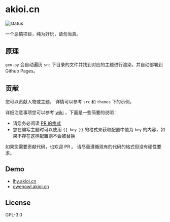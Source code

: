 # akioi.cn  
![status](https://travis-ci.org/akioi/dot-cn.svg?branch=master)

一个恶搞项目，纯为好玩，请勿当真。

## 原理

`gen.py` 会自动遍历 `src` 下目录的文件并找到对应的主题进行渲染，并自动部署到 Github Pages。

## 贡献

您可以贡献人物或主题，
详情可以参考 `src` 和 `themes` 下的示例。

详细注意事项您可以参考 [wiki](https://github.com/akioi/dot-cn/wiki) ，下面是一些简要的说明：
* 请您务必阅读 [PR 的格式](https://github.com/akioi/dot-cn/wiki/PR-%E7%9A%84%E6%A0%BC%E5%BC%8F)
* 您在编写主题时可以使用 `{{ key }}` 的格式来获取配置中值为 `key` 的内容，如果不存在这样配置则不会被替换

如果您需要贡献代码，也欢迎 PR 。
请尽量遵循现有的代码的格式但没有硬性要求。

## Demo

* [lhy.akioi.cn](https://lhy.akioi.cn)
* [owenowl.akioi.cn](https://owenowl.akioi.cn)

## License

GPL-3.0
